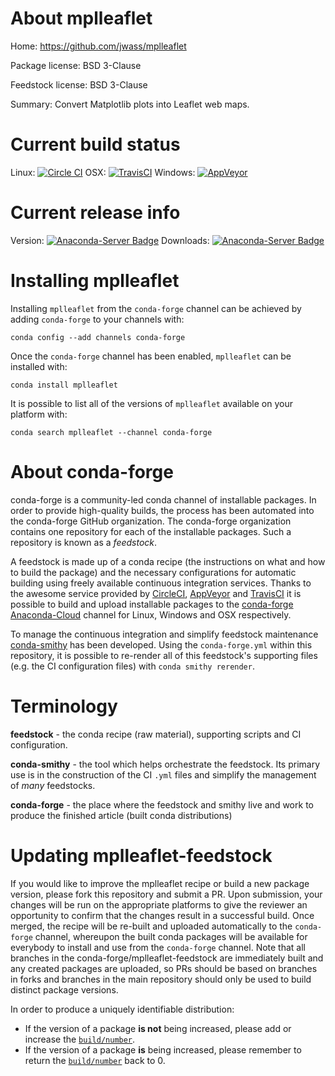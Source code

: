 About mplleaflet
================

Home: https://github.com/jwass/mplleaflet

Package license: BSD 3-Clause

Feedstock license: BSD 3-Clause

Summary: Convert Matplotlib plots into Leaflet web maps.



Current build status
====================

Linux: [![Circle CI](https://circleci.com/gh/conda-forge/mplleaflet-feedstock.svg?style=shield)](https://circleci.com/gh/conda-forge/mplleaflet-feedstock)
OSX: [![TravisCI](https://travis-ci.org/conda-forge/mplleaflet-feedstock.svg?branch=master)](https://travis-ci.org/conda-forge/mplleaflet-feedstock)
Windows: [![AppVeyor](https://ci.appveyor.com/api/projects/status/github/conda-forge/mplleaflet-feedstock?svg=True)](https://ci.appveyor.com/project/conda-forge/mplleaflet-feedstock/branch/master)

Current release info
====================
Version: [![Anaconda-Server Badge](https://anaconda.org/conda-forge/mplleaflet/badges/version.svg)](https://anaconda.org/conda-forge/mplleaflet)
Downloads: [![Anaconda-Server Badge](https://anaconda.org/conda-forge/mplleaflet/badges/downloads.svg)](https://anaconda.org/conda-forge/mplleaflet)

Installing mplleaflet
=====================

Installing `mplleaflet` from the `conda-forge` channel can be achieved by adding `conda-forge` to your channels with:

```
conda config --add channels conda-forge
```

Once the `conda-forge` channel has been enabled, `mplleaflet` can be installed with:

```
conda install mplleaflet
```

It is possible to list all of the versions of `mplleaflet` available on your platform with:

```
conda search mplleaflet --channel conda-forge
```


About conda-forge
=================

conda-forge is a community-led conda channel of installable packages.
In order to provide high-quality builds, the process has been automated into the
conda-forge GitHub organization. The conda-forge organization contains one repository
for each of the installable packages. Such a repository is known as a *feedstock*.

A feedstock is made up of a conda recipe (the instructions on what and how to build
the package) and the necessary configurations for automatic building using freely
available continuous integration services. Thanks to the awesome service provided by
[CircleCI](https://circleci.com/), [AppVeyor](http://www.appveyor.com/)
and [TravisCI](https://travis-ci.org/) it is possible to build and upload installable
packages to the [conda-forge](https://anaconda.org/conda-forge)
[Anaconda-Cloud](http://docs.anaconda.org/) channel for Linux, Windows and OSX respectively.

To manage the continuous integration and simplify feedstock maintenance
[conda-smithy](http://github.com/conda-forge/conda-smithy) has been developed.
Using the ``conda-forge.yml`` within this repository, it is possible to re-render all of
this feedstock's supporting files (e.g. the CI configuration files) with ``conda smithy rerender``.


Terminology
===========

**feedstock** - the conda recipe (raw material), supporting scripts and CI configuration.

**conda-smithy** - the tool which helps orchestrate the feedstock.
                   Its primary use is in the construction of the CI ``.yml`` files
                   and simplify the management of *many* feedstocks.

**conda-forge** - the place where the feedstock and smithy live and work to
                  produce the finished article (built conda distributions)


Updating mplleaflet-feedstock
=============================

If you would like to improve the mplleaflet recipe or build a new
package version, please fork this repository and submit a PR. Upon submission,
your changes will be run on the appropriate platforms to give the reviewer an
opportunity to confirm that the changes result in a successful build. Once
merged, the recipe will be re-built and uploaded automatically to the
`conda-forge` channel, whereupon the built conda packages will be available for
everybody to install and use from the `conda-forge` channel.
Note that all branches in the conda-forge/mplleaflet-feedstock are
immediately built and any created packages are uploaded, so PRs should be based
on branches in forks and branches in the main repository should only be used to
build distinct package versions.

In order to produce a uniquely identifiable distribution:
 * If the version of a package **is not** being increased, please add or increase
   the [``build/number``](http://conda.pydata.org/docs/building/meta-yaml.html#build-number-and-string).
 * If the version of a package **is** being increased, please remember to return
   the [``build/number``](http://conda.pydata.org/docs/building/meta-yaml.html#build-number-and-string)
   back to 0.
